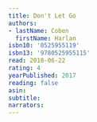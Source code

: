 ```yaml
---
title: Don't Let Go
authors:
- lastName: Coben
  firstName: Harlan
isbn10: '0525955119'
isbn13: '9780525955115'
read: 2018-06-22
rating: 4
yearPublished: 2017
reading: false
asin:
subtitle:
narrators:
---
```

